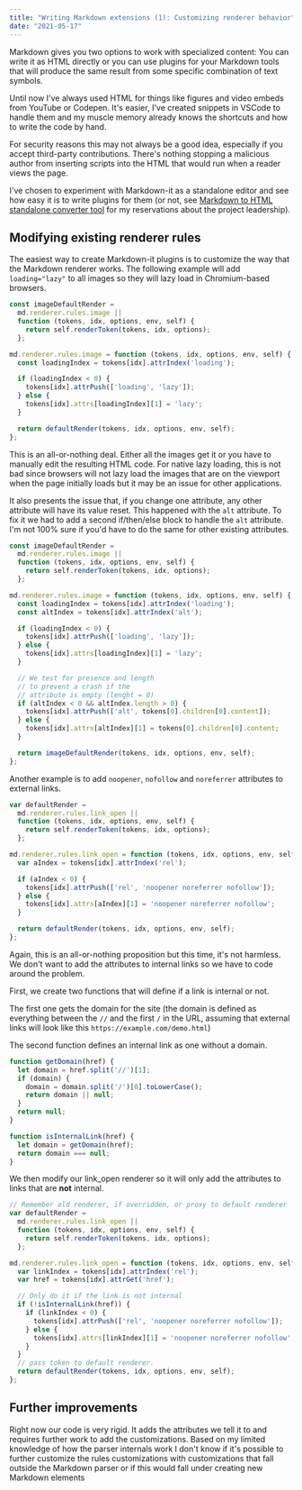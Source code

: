 ```yaml
---
title: "Writing Markdown extensions (1): Customizing renderer behavior"
date: "2021-05-17"
---
```


Markdown gives you two options to work with specialized content: You can write it as HTML directly or you can use plugins for your Markdown tools that will produce the same result from some specific combination of text symbols.

Until now I've always used HTML for things like figures and video embeds from YouTube or Codepen. It's easier, I've created snippets in VSCode to handle them and my muscle memory already knows the shortcuts and how to write the code by hand.

For security reasons this may not always be a good idea, especially if you accept third-party contributions. There's nothing stopping a malicious author from inserting scripts into the HTML that would run when a reader views the page.

I've chosen to experiment with Markdown-it as a standalone editor and see how easy it is to write plugins for them (or not, see [Markdown to HTML standalone converter tool](https://publishing-project.rivendellweb.net/markdown-to-html-standalone-converter-tool/) for my reservations about the project leadership).

## Modifying existing renderer rules

The easiest way to create Markdown-it plugins is to customize the way that the Markdown renderer works. The following example will add `loading="lazy"` to all images so they will lazy load in Chromium-based browsers.

```js
const imageDefaultRender =
  md.renderer.rules.image ||
  function (tokens, idx, options, env, self) {
    return self.renderToken(tokens, idx, options);
  };

md.renderer.rules.image = function (tokens, idx, options, env, self) {
  const loadingIndex = tokens[idx].attrIndex('loading');

  if (loadingIndex < 0) {
    tokens[idx].attrPush(['loading', 'lazy']);
  } else {
    tokens[idx].attrs[loadingIndex][1] = 'lazy';
  }

  return defaultRender(tokens, idx, options, env, self);
};
```

This is an all-or-nothing deal. Either all the images get it or you have to manually edit the resulting HTML code. For native lazy loading, this is not bad since browsers will not lazy load the images that are on the viewport when the page initially loads but it may be an issue for other applications.

It also presents the issue that, if you change one attribute, any other attribute will have its value reset. This happened with the `alt` attribute. To fix it we had to add a second if/then/else block to handle the `alt` attribute. I'm not 100% sure if you'd have to do the same for other existing attributes.

```js
const imageDefaultRender =
  md.renderer.rules.image ||
  function (tokens, idx, options, env, self) {
    return self.renderToken(tokens, idx, options);
  };

md.renderer.rules.image = function (tokens, idx, options, env, self) {
  const loadingIndex = tokens[idx].attrIndex('loading');
  const altIndex = tokens[idx].attrIndex('alt');

  if (loadingIndex < 0) {
    tokens[idx].attrPush(['loading', 'lazy']);
  } else {
    tokens[idx].attrs[loadingIndex][1] = 'lazy';
  }

  // We test for presence and length
  // to prevent a crash if the 
  // attribute is empty (lenght = 0)
  if (altIndex < 0 && altIndex.length > 0) {
    tokens[idx].attrPush(['alt', tokens[0].children[0].content]);
  } else {
    tokens[idx].attrs[altIndex][1] = tokens[0].children[0].content;
  }

  return imageDefaultRender(tokens, idx, options, env, self);
};
```

Another example is to add `noopener`, `nofollow` and `noreferrer` attributes to external links.

```js
var defaultRender =
  md.renderer.rules.link_open ||
  function (tokens, idx, options, env, self) {
    return self.renderToken(tokens, idx, options);
  };

md.renderer.rules.link_open = function (tokens, idx, options, env, self) {
  var aIndex = tokens[idx].attrIndex('rel');

  if (aIndex < 0) {
    tokens[idx].attrPush(['rel', 'noopener noreferrer nofollow']);
  } else {
    tokens[idx].attrs[aIndex][1] = 'noopener noreferrer nofollow';
  }

  return defaultRender(tokens, idx, options, env, self);
};
```

Again, this is an all-or-nothing proposition but this time, it's not harmless. We don't want to add the attributes to internal links so we have to code around the problem.

First, we create two functions that will define if a link is internal or not.

The first one gets the domain for the site (the domain is defined as everything between the `//` and the first `/` in the URL, assuming that external links will look like this `https://example.com/demo.html`)

The second function defines an internal link as one without a domain.

```js
function getDomain(href) {
  let domain = href.split('//')[1];
  if (domain) {
    domain = domain.split('/')[0].toLowerCase();
    return domain || null;
  }
  return null;
}

function isInternalLink(href) {
  let domain = getDomain(href);
  return domain === null;
}
```

We then modify our link\_open renderer so it will only add the attributes to links that are **not** internal.

```js
// Remember old renderer, if overridden, or proxy to default renderer
var defaultRender =
  md.renderer.rules.link_open ||
  function (tokens, idx, options, env, self) {
    return self.renderToken(tokens, idx, options);
  };

md.renderer.rules.link_open = function (tokens, idx, options, env, self) {
  var linkIndex = tokens[idx].attrIndex('rel');
  var href = tokens[idx].attrGet('href');

  // Only do it if the link is not internal
  if (!isInternalLink(href)) {
    if (linkIndex < 0) {
      tokens[idx].attrPush(['rel', 'noopener noreferrer nofollow']);
    } else {
      tokens[idx].attrs[linkIndex][1] = 'noopener noreferrer nofollow';
    }
  }
  // pass token to default renderer.
  return defaultRender(tokens, idx, options, env, self);
};
```

## Further improvements

Right now our code is very rigid. It adds the attributes we tell it to and requires further work to add the customizations. Based on my limited knowledge of how the parser internals work I don't know if it's possible to further customize the rules customizations with customizations that fall outside the Markdown parser or if this would fall under creating new Markdown elements
